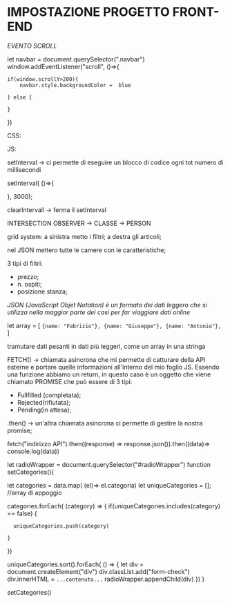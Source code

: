 # IMPOSTAZIONE PROGETTO FRONT-END

*EVENTO SCROLL*


let navbar =  document.querySelector(".navbar")
window.addEventListener("scroll", ()=>{

    if(window.scrollY>200){
        navbar.style.backgroundColor =  blue

    } else {

    }
})

<!-- LIBRERIA AOS -->



CSS:

<link href="https://unpkg.com/aos@2.3.1/dist/aos.css" rel="stylesheet">

JS:

<script src="https://unpkg.com/aos@2.3.1/dist/aos.js"></script>

<script>
  AOS.init();
</script>


<!-- CHIAMATE ASINCRONE -->

setInterval -> ci permette di eseguire un blocco di codice ogni tot numero di millisecondi

setInterval( ()=>{


}, 3000);

clearIntervall -> ferma il setInterval





INTERSECTION OBSERVER -> CLASSE -> PERSON


<!-- struttura-->

grid system:
  a sinistra metto i filtri;
  a destra gli articoli;

nel JSON mettero tutte le camere con le caratteristiche;

3 tipi di filtri:
  - prezzo;
  - n. ospiti;
  - posizione stanza;




<!-- CHIAMATE DALL'ESTERNO -->
<!-- FORMATO JSON -->


*JSON (JavaScript Objet Notation) è un formato dei dati leggero che si utilizza nella maggior parte dei casi per far viaggiare dati online*

<!-- API (Application Programming Interface) -> protocollo per mettere in comunicazione sistemi diversi per lo scambio di informazioni -->

let array = [
  `{name: "Fabrizio"},
  {name: "Giuseppe"},
  {name: "Antonio"},`
]

tramutare dati pesanti in dati più leggeri, come un array in una stringa


FETCH() -> chiamata asincrona che mi permette di catturare della API esterne e portare quelle informazioni all'interno del mio foglio JS. Essendo una funzione abbiamo un return, in questo caso è un oggetto che viene chiamato PROMISE che può essere di 3 tipi:

  - Fullfilled (completata);
  - Rejected(rifiutata);
  - Pending(in attesa);


.then() -> un'altra chiamata asincrona ci permette di gestire la nostra promise;

fetch("indirizzo API").then((response) => response.json()).then((data)=> console.log(data)) 


<!-- per i filtri uso .map -->


<!-- CREAZIONE CATEGORIA -->

let radioWrapper = document.querySelector("#radioWrapper")
function setCategories(){

  let categories = data.map( (el)=> el.categoria)
  let uniqueCategories = []; //array di appoggio 

  categories.forEach( (category) => {
    if(uniqueCategories.includes(category) == false) {

      uniqueCategories.push(category)

    }
  })

  uniqueCategories.sort().forEach( () => {
    let div = document.createElement("div")
    div.classList.add("form-check")
    div.innerHTML = `...contenuto...`
    radioWrapper.appendChild(div)
  })
}

setCategories()


<!-- FILTRO PER CATEGORIA -->

<!-- FILTRO PER PREZZO -->

<!-- FILTRO PER PAROLA -->